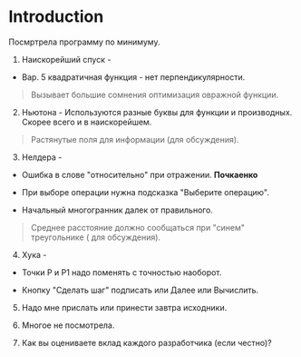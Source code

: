 # Introduction #

Посмртрела  программу по минимуму.

1) Наискорейший спуск -

-  Вар. 5 квадратичная функция - нет перпендикулярности.

> Вызывает большие сомнения оптимизация овражной функции.

2) Ньютона - Используются разные буквы  для функции и производных. Скорее всего и в наискорейшем.

> Растянутые поля для информации (для обсуждения).

3) Нелдера -

-  Ошибка в слове "относительно" при отражении. **Почкаенко**

-  При выборе операции нужна подсказка "Выберите операцию".

-  Начальный многогранник далек от правильного.

> Среднее расстояние должно сообщаться при "синем" треугольнике ( для обсуждения).

4) Хука -

-  Точки Р и Р1 надо поменять с точностью наоборот.

-  Кнопку "Сделать шаг" подписать или Далее или Вычислить.

5) Надо мне прислать или принести завтра исходники.

6) Многое не посмотрела.

7) Как вы оцениваете вклад каждого разработчика (если честно)?